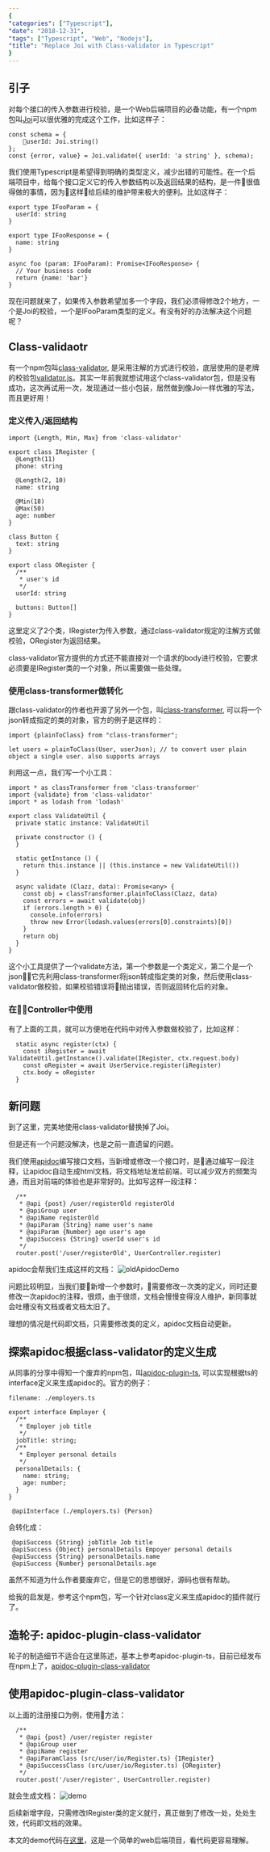 ```yaml
---
{
"categories": ["Typescript"],
"date": "2018-12-31",
"tags": ["Typescript", "Web", "Nodejs"],
"title": "Replace Joi with Class-validator in Typescript"
}
---
```

<!--more-->

## 引子

对每个接口的传入参数进行校验，是一个Web后端项目的必备功能，有一个npm包叫[Joi](https://github.com/hapijs/joi)可以很优雅的完成这个工作，比如这样子：
```
const schema = {
    userId: Joi.string()
};
const {error, value} = Joi.validate({ userId: 'a string' }, schema);
```
我们使用Typescript是希望得到明确的类型定义，减少出错的可能性。在一个后端项目中，给每个接口定义它的传入参数结构以及返回结果的结构，是一件很值得做的事情，因为这样给后续的维护带来极大的便利。比如这样子：
```
export type IFooParam = {
  userId: string
}

export type IFooResponse = {
  name: string
}

async foo (param: IFooParam): Promise<IFooResponse> {
  // Your business code
  return {name: 'bar'}
}
```
现在问题就来了，如果传入参数希望加多一个字段，我们必须得修改2个地方，一个是Joi的校验，一个是IFooParam类型的定义。有没有好的办法解决这个问题呢？

## Class-validaotr
有一个npm包叫[class-validator](https://github.com/typestack/class-validator), 是采用注解的方式进行校验，底层使用的是老牌的校验包[validator.js](https://github.com/chriso/validator.js)。其实一年前我就想试用这个class-validator包，但是没有成功，这次再试用一次，发现通过一些小包装，居然做到像Joi一样优雅的写法，而且更好用！

### 定义传入/返回结构
```
import {Length, Min, Max} from 'class-validator'

export class IRegister {
  @Length(11)
  phone: string

  @Length(2, 10)
  name: string

  @Min(18)
  @Max(50)
  age: number
}

class Button {
  text: string
}

export class ORegister {
  /**
   * user's id
   */
  userId: string

  buttons: Button[]
}
```
这里定义了2个类，IRegister为传入参数，通过class-validator规定的注解方式做校验，ORegister为返回结果。

class-validator官方提供的方式还不能直接对一个请求的body进行校验，它要求必须要是IRegister类的一个对象，所以需要做一些处理。

### 使用class-transformer做转化
跟class-validator的作者也开源了另外一个包，叫[class-transformer](https://github.com/typestack/class-transformer), 可以将一个json转成指定的类的对象，官方的例子是这样的：
```
import {plainToClass} from "class-transformer";

let users = plainToClass(User, userJson); // to convert user plain object a single user. also supports arrays
```
利用这一点，我们写一个小工具：
```
import * as classTransformer from 'class-transformer'
import {validate} from 'class-validator'
import * as lodash from 'lodash'

export class ValidateUtil {
  private static instance: ValidateUtil

  private constructor () {
  }

  static getInstance () {
    return this.instance || (this.instance = new ValidateUtil())
  }

  async validate (Clazz, data): Promise<any> {
    const obj = classTransformer.plainToClass(Clazz, data)
    const errors = await validate(obj)
    if (errors.length > 0) {
      console.info(errors)
      throw new Error(lodash.values(errors[0].constraints)[0])
    }
    return obj
  }
}
```
这个小工具提供了一个validate方法，第一个参数是一个类定义，第二个是一个json，它先利用class-transformer将json转成指定类的对象，然后使用class-validator做校验，如果校验错误将抛出错误，否则返回转化后的对象。

### 在Controller中使用

有了上面的工具，就可以方便地在代码中对传入参数做校验了，比如这样：
```
  static async register(ctx) {
    const iRegister = await ValidateUtil.getInstance().validate(IRegister, ctx.request.body)
    const oRegister = await UserService.register(iRegister)
    ctx.body = oRegister
  }
```

## 新问题
到了这里，完美地使用class-validator替换掉了Joi。

但是还有一个问题没解决，也是之前一直遗留的问题。

我们使用[apidoc](http://apidocjs.com/)编写接口文档，当新增或修改一个接口时，是通过编写一段注释，让apidoc自动生成html文档，将文档地址发给前端，可以减少双方的频繁沟通，而且对前端的体验也是非常好的。比如写这样一段注释：
```
  /**
   * @api {post} /user/registerOld registerOld
   * @apiGroup user
   * @apiName registerOld
   * @apiParam {String} name user's name
   * @apiParam {Number} age user's age
   * @apiSuccess {String} userId user's id 
   */
  router.post('/user/registerOld', UserController.register)
```
apidoc会帮我们生成这样的文档：
![oldApidocDemo](/images/oldApidocDemo.png)

问题比较明显，当我们要新增一个参数时，需要修改一次类的定义，同时还要修改一次apidoc的注释，很烦，由于很烦，文档会慢慢变得没人维护，新同事就会吐槽没有文档或者文档太旧了。

理想的情况是代码即文档，只需要修改类的定义，apidoc文档自动更新。

## 探索apidoc根据class-validator的定义生成

从同事的分享中得知一个废弃的npm包，叫[apidoc-plugin-ts](https://www.npmjs.com/package/apidoc-plugin-ts), 可以实现根据ts的interface定义来生成apidoc的。官方的例子：
```
filename: ./employers.ts
 
export interface Employer {
  /**
   * Employer job title
   */
  jobTitle: string;
  /**
   * Employer personal details
   */
  personalDetails: {
    name: string;
    age: number;
  }
}
```

```
 @apiInterface (./employers.ts) {Person}
```
会转化成：
```
 @apiSuccess {String} jobTitle Job title
 @apiSuccess {Object} personalDetails Empoyer personal details
 @apiSuccess {String} personalDetails.name
 @apiSuccess {Number} personalDetails.age
```
虽然不知道为什么作者要废弃它，但是它的思想很好，源码也很有帮助。

给我的启发是，参考这个npm包，写一个针对class定义来生成apidoc的插件就行了。

## 造轮子: apidoc-plugin-class-validator

轮子的制造细节不适合在这里陈述，基本上参考apidoc-plugin-ts，目前已经发布在npm上了，[apidoc-plugin-class-validator](https://www.npmjs.com/package/apidoc-plugin-class-validator)

## 使用apidoc-plugin-class-validator

以上面的注册接口为例，使用方法：
```
  /**
   * @api {post} /user/register register
   * @apiGroup user
   * @apiName register
   * @apiParamClass (src/user/io/Register.ts) {IRegister}
   * @apiSuccessClass (src/user/io/Register.ts) {ORegister}
   */
  router.post('/user/register', UserController.register)
```

就会生成文档：
![demo](https://github.com/zhengyhn/apidoc-plugin-class-validator/blob/master/demo.png?raw=true)

后续新增字段，只需修改IRegister类的定义就行，真正做到了修改一处，处处生效，代码即文档的效果。

本文的demo代码在[这里](https://github.com/zhengyhn/apidoc-plugin-class-validator-demo)，这是一个简单的web后端项目，看代码更容易理解。